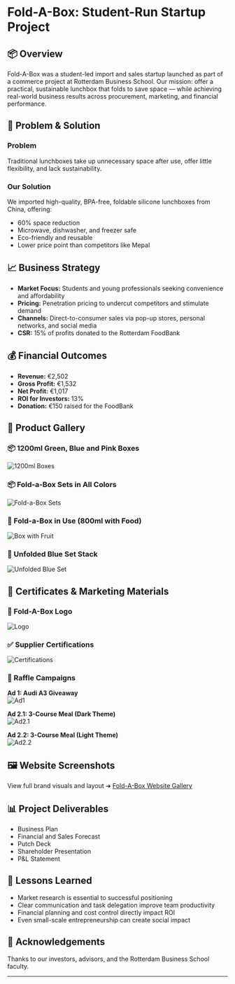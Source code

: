 # Fold-A-Box: Student-Run Startup Project

## 📦 Overview
Fold-A-Box was a student-led import and sales startup launched as part of a commerce project at Rotterdam Business School. Our mission: offer a practical, sustainable lunchbox that folds to save space — while achieving real-world business results across procurement, marketing, and financial performance.

## 🎯 Problem & Solution
### Problem
Traditional lunchboxes take up unnecessary space after use, offer little flexibility, and lack sustainability.

### Our Solution
We imported high-quality, BPA-free, foldable silicone lunchboxes from China, offering:
- 60% space reduction
- Microwave, dishwasher, and freezer safe
- Eco-friendly and reusable
- Lower price point than competitors like Mepal

## 📈 Business Strategy
- **Market Focus:** Students and young professionals seeking convenience and affordability
- **Pricing:** Penetration pricing to undercut competitors and stimulate demand
- **Channels:** Direct-to-consumer sales via pop-up stores, personal networks, and social media
- **CSR:** 15% of profits donated to the Rotterdam FoodBank

## 💰 Financial Outcomes
- **Revenue:** €2,502
- **Gross Profit:** €1,532
- **Net Profit:** €1,017
- **ROI for Investors:** 13%
- **Donation:** €150 raised for the FoodBank

## 📸 Product Gallery

### 📦 1200ml Green, Blue and Pink Boxes
![1200ml Boxes](./01_1200ml_Green_Blue_Pink.jpg)

### 📦 Fold-a-Box Sets in All Colors
![Fold-a-Box Sets](./02_FoldABox_Sets_Green_Blue_Pink.jpg)

### 🍓 Fold-a-Box in Use (800ml with Food)
![Box with Fruit](./03_800ml_Green_Box_With_Food.jpg)

### 🔄 Unfolded Blue Set Stack
![Unfolded Blue Set](./04_Unfolded_Blue_Set.jpg)

## 🏅 Certificates & Marketing Materials

### 🔖 Fold-A-Box Logo
![Logo](./01_Foldabox_Logo.jpg)

### ✅ Supplier Certifications
![Certifications](./02_Supplier_Certifications.jpg)

### 🎯 Raffle Campaigns

**Ad 1: Audi A3 Giveaway**  
![Ad1](./03_Raffle_Ad_Audi_A3.jpg)

**Ad 2.1: 3-Course Meal (Dark Theme)**  
![Ad2.1](./04_Raffle_Ad_Euromast_1.jpg)

**Ad 2.2: 3-Course Meal (Light Theme)**  
![Ad2.2](./05_Raffle_Ad_Euromast_2.jpg)

## 🖼️ Website Screenshots
View full brand visuals and layout ➜ [Fold-A-Box Website Gallery](./gallery/README.md)

## 📊 Project Deliverables
- Business Plan 
- Financial and Sales Forecast
- Putch Deck
- Shareholder Presentation
- P&L Statement 

## 🧠 Lessons Learned
- Market research is essential to successful positioning
- Clear communication and task delegation improve team productivity
- Financial planning and cost control directly impact ROI
- Even small-scale entrepreneurship can create social impact

## 🙌 Acknowledgements
Thanks to our investors, advisors, and the Rotterdam Business School faculty.

---
